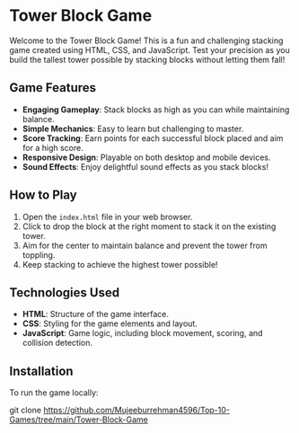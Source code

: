 # Tower Block Game

Welcome to the Tower Block Game! This is a fun and challenging stacking game created using HTML, CSS, and JavaScript. Test your precision as you build the tallest tower possible by stacking blocks without letting them fall!

## Game Features

- **Engaging Gameplay**: Stack blocks as high as you can while maintaining balance.
- **Simple Mechanics**: Easy to learn but challenging to master.
- **Score Tracking**: Earn points for each successful block placed and aim for a high score.
- **Responsive Design**: Playable on both desktop and mobile devices.
- **Sound Effects**: Enjoy delightful sound effects as you stack blocks!

## How to Play

1. Open the `index.html` file in your web browser.
2. Click to drop the block at the right moment to stack it on the existing tower.
3. Aim for the center to maintain balance and prevent the tower from toppling.
4. Keep stacking to achieve the highest tower possible!

## Technologies Used

- **HTML**: Structure of the game interface.
- **CSS**: Styling for the game elements and layout.
- **JavaScript**: Game logic, including block movement, scoring, and collision detection.

## Installation

To run the game locally:

   git clone https://github.com/Mujeeburrehman4596/Top-10-Games/tree/main/Tower-Block-Game
